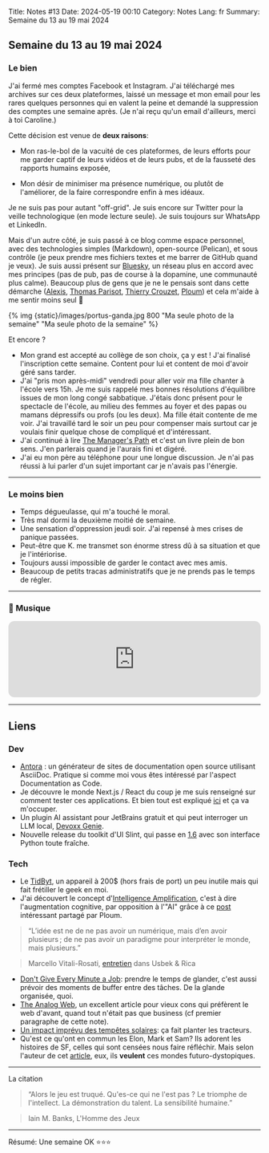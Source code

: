 Title: Notes #13
Date: 2024-05-19 00:10
Category: Notes
Lang: fr
Summary: Semaine du 13 au 19 mai 2024

## Semaine du 13 au 19 mai 2024

### Le bien

J'ai fermé mes comptes Facebook et Instagram. J'ai téléchargé mes archives sur ces deux plateformes, laissé un message et mon email pour les rares quelques personnes qui en valent la peine et demandé la suppression des comptes une semaine après. (Je n'ai reçu qu'un email d'ailleurs, merci à toi Caroline.)

Cette décision est venue de **deux raisons**:

* Mon ras-le-bol de la vacuité de ces plateformes, de leurs efforts pour me garder captif de leurs vidéos et de leurs pubs, et de la fausseté des rapports humains exposée,

* Mon désir de minimiser ma présence numérique, ou plutôt de l'améliorer, de la faire correspondre enfin à mes idéaux.

Je ne suis pas pour autant "off-grid". Je suis encore sur Twitter pour la veille technologique (en mode lecture seule). Je suis toujours sur WhatsApp et LinkedIn.

Mais d'un autre côté, je suis passé à ce blog comme espace personnel, avec des technologies simples (Markdown), open-source (Pelican), et sous contrôle (je peux prendre mes fichiers textes et me barrer de GitHub quand je veux). Je suis aussi présent sur [Bluesky](https://bsky.app/profile/ricafabi.bsky.social), un réseau plus en accord avec mes principes (pas de pub, pas de course à la dopamine, une communauté plus calme). Beaucoup plus de gens que je ne le pensais sont dans cette démarche ([Alexis](https://blog.notmyidea.org/), [Thomas Parisot](https://thom4.net/2022/quitter-twitter/), [Thierry Crouzet](https://tcrouzet.com/2024/04/30/no-more_wordpress/), [Ploum](https://ploum.net/2024-05-14-stupide-criminel-apprentissage.html)) et cela m'aide à me sentir moins seul 🙂

{% img {static}/images/portus-ganda.jpg 800 "Ma seule photo de la semaine" "Ma seule photo de la semaine" %}

Et encore ?

* Mon grand est accepté au collège de son choix, ça y est ! J'ai finalisé l'inscription cette semaine. Content pour lui et content de moi d'avoir géré sans tarder.
* J'ai "pris mon après-midi" vendredi pour aller voir ma fille chanter à l'école vers 15h. Je me suis rappelé mes bonnes résolutions d'équilibre issues de mon long congé sabbatique. J'étais donc présent pour le spectacle de l'école, au milieu des femmes au foyer et des papas ou mamans dépressifs ou profs (ou les deux). Ma fille était contente de me voir. J'ai travaillé tard le soir un peu pour compenser mais surtout car je voulais finir quelque chose de compliqué et d'intéressant.
* J'ai continué à lire [The Manager's Path](https://www.goodreads.com/book/show/33369254-the-manager-s-path) et c'est un livre plein de bon sens. J'en parlerais quand je l'aurais fini et digéré.
* J'ai eu mon père au téléphone pour une longue discussion. Je n'ai pas réussi à lui parler d'un sujet important car je n'avais pas l'énergie.

---

### Le moins bien

* Temps dégueulasse, qui m'a touché le moral.
* Très mal dormi la deuxième moitié de semaine.
* Une sensation d'oppression jeudi soir. J'ai repensé à mes crises de panique passées.
* Peut-être que K. me transmet son énorme stress dû à sa situation et que je l'intériorise.
* Toujours aussi impossible de garder le contact avec mes amis.
* Beaucoup de petits tracas administratifs que je ne prends pas le temps de régler.

---

### 🎵 Musique

<iframe style="border-radius:12px" src="https://open.spotify.com/embed/track/4mWBaEmCtXsehDQEuwfL9s?utm_source=generator&theme=0" width="100%" height="152" frameBorder="0" allowfullscreen="" allow="autoplay; clipboard-write; encrypted-media; fullscreen; picture-in-picture" loading="lazy"></iframe>

---

## Liens

### Dev

* [Antora](https://antora.org/) : un générateur de sites de documentation open source utilisant AsciiDoc. Pratique si comme moi vous êtes intéressé par l'aspect Documentation as Code.
* Je découvre le monde Next.js / React du coup je me suis renseigné sur comment tester ces applications. Et bien tout est expliqué [ici](https://nextjs.org/docs/app/building-your-application/testing) et ça va m'occuper.
* Un plugin AI assistant pour JetBrains gratuit et qui peut interroger un LLM local, [Devoxx Genie](https://www.infoq.com/news/2024/05/devoxx-genie-intellij-plugin/).
* Nouvelle release du toolkit d'UI Slint, qui passe en [1.6](https://slint.dev/blog/slint-1.6-released) avec son interface Python toute fraîche.

### Tech

* Le [TidByt](https://tidbyt.com), un appareil à 200$ (hors frais de port) un peu inutile mais qui fait frétiller le geek en moi.
* J'ai découvert le concept d'[Intelligence Amplification](https://en.wikipedia.org/wiki/Intelligence_amplification), c'est à dire l'augmentation cognitive, par opposition à l'"AI" grâce à ce [post](http://viznut.fi/texts-en/machine_learning_rant.html) intéressant partagé par Ploum.

> “L’idée est ne de ne pas avoir un numérique, mais d’en avoir plusieurs ; de ne pas avoir un paradigme pour interpréter le monde, mais plusieurs.”

> Marcello Vitali-Rosati, [entretien](https://usbeketrica.com/fr/article/le-bug-un-outil-de-resistance-insoupconne-face-a-la-mainmise-des-gafam) dans Usbek & Rica

* [Don't Give Every Minute a Job](https://www.fractals.fyi/blog/dont-give-every-minute-a-job/): prendre le temps de glander, c'est aussi prévoir des moments de buffer entre des tâches. De la glande organisée, quoi.
* [The Analog Web](https://thehistoryoftheweb.com/the-analog-web/), un excellent article pour vieux cons qui préfèrent le web d'avant, quand tout n'était pas que business (cf premier paragraphe de cette note).
* [Un impact imprévu des tempêtes solaires](https://www.404media.co/solar-storm-knocks-out-tractor-gps-systems-during-peak-planting-season/): ça fait planter les tracteurs.
* Qu'est ce qu'ont en commun les Elon, Mark et Sam? Ils adorent les histoires de SF, celles qui sont censées nous faire réfléchir. Mais selon l'auteur de cet [article](https://www.bloodinthemachine.com/p/for-tech-ceos-the-dystopia-is-the), eux, ils **veulent** ces mondes futuro-dystopiques.

---

La citation

> “Alors le jeu est truqué. Qu'es-ce qui ne l'est pas ? Le triomphe de l'intellect. La démonstration du talent. La sensibilité humaine.”

> Iain M. Banks, L'Homme des Jeux

---

Résumé: Une semaine OK ⭐⭐⭐
